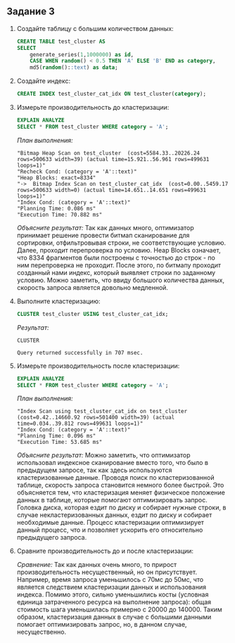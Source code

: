 ## Задание 3

1. Создайте таблицу с большим количеством данных:
    ```sql
    CREATE TABLE test_cluster AS 
    SELECT 
        generate_series(1,1000000) as id,
        CASE WHEN random() < 0.5 THEN 'A' ELSE 'B' END as category,
        md5(random()::text) as data;
    ```

2. Создайте индекс:
    ```sql
    CREATE INDEX test_cluster_cat_idx ON test_cluster(category);
    ```

3. Измерьте производительность до кластеризации:
    ```sql
    EXPLAIN ANALYZE
    SELECT * FROM test_cluster WHERE category = 'A';
    ```
    
    *План выполнения:*
    ```
    "Bitmap Heap Scan on test_cluster  (cost=5584.33..20226.24 rows=500633 width=39) (actual time=15.921..56.961 rows=499631 loops=1)"
    "Recheck Cond: (category = 'A'::text)"
    "Heap Blocks: exact=8334"
    "->  Bitmap Index Scan on test_cluster_cat_idx  (cost=0.00..5459.17 rows=500633 width=0) (actual time=14.651..14.651 rows=499631 loops=1)"
    "Index Cond: (category = 'A'::text)"
    "Planning Time: 0.086 ms"
    "Execution Time: 70.882 ms"
    ```
    
    *Объясните результат:*
    Так как данных много, оптимизатор принимает решение провести битмап сканирование для сортировки, отфильтровывая строки, не соответствующие условию. Далее, проходит перепроверка по условию. Heap Blocks означает, что 8334 фрагментов были построены с точностью до строк - по ним перепроверка не проходит.
    После этого, по битмапу проходит созданный нами индекс, который выявляет строки по заданному условию. Можно заметить, что ввиду большого количества данных, скорость запроса является довольно медленной.

4. Выполните кластеризацию:
    ```sql
    CLUSTER test_cluster USING test_cluster_cat_idx;
    ```
    
    *Результат:*
    ```
    CLUSTER

    Query returned successfully in 707 msec.
    ```

5. Измерьте производительность после кластеризации:
    ```sql
    EXPLAIN ANALYZE
    SELECT * FROM test_cluster WHERE category = 'A';
    ```
    
    *План выполнения:*
    ```
    "Index Scan using test_cluster_cat_idx on test_cluster  (cost=0.42..14660.92 rows=501400 width=39) (actual time=0.034..39.812 rows=499631 loops=1)"
    "Index Cond: (category = 'A'::text)"
    "Planning Time: 0.096 ms"
    "Execution Time: 53.685 ms"
    ```
    
    *Объясните результат:*
    Можно заметить, что оптимизатор использовал индексное сканирование вместо того, что было в предыдущем запросе, так как здесь используются кластеризованные данные.
    Проводя поиск по кластеризованной таблице, скорость запроса становится немного более быстрой. Это объясняется тем, что кластеризация меняет физическое положение данных в таблице, которые помогают оптимизировать запрос. Головка диска, которая ездит по диску и собирает нужные строки, в случае некластеризованных данных, ездит по диску и собирает необходимые данные. Процесс кластеризации оптимизирует данный процесс, что и позволяет ускорить его относительно предыдущего запроса.

6. Сравните производительность до и после кластеризации:
    
    *Сравнение:*
    Так как данных очень много, то прирост производительность несущественный, но он присутствует. Например, время запроса уменьшилось с 70мс до 50мс, что является следствием кластеризации данных и использования индекса. Помимо этого, сильно уменьшились косты (условная единица затраченного ресурса на выполнение запроса): общая стоимость шага уменьшилась примерно с 20000 до 140000. Таким образом, кластеризация данных в случае с большими данными помогает оптимизировать запрос, но, в данном случае, несущественно.